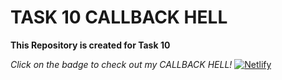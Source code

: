 # TASK 10 CALLBACK HELL

**This Repository is created for Task 10**

*Click on the badge to check out my CALLBACK HELL!* [![Netlify](https://img.shields.io/badge/netlify-%23000000.svg?style=for-the-badge&logo=netlify&logoColor=#00C7B7)](https://callback-hell-day-15-task.netlify.app/)